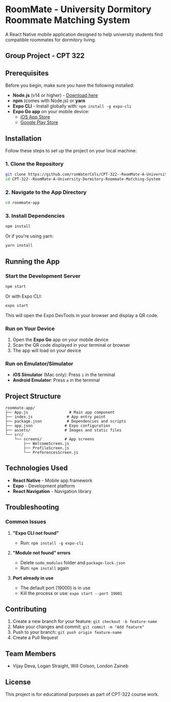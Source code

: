 # RoomMate - University Dormitory Roommate Matching System

A React Native mobile application designed to help university students find compatible roommates for dormitory living.

## Group Project - CPT 322

## Prerequisites

Before you begin, make sure you have the following installed:

- **Node.js** (v14 or higher) - [Download here](https://nodejs.org/)
- **npm** (comes with Node.js) or **yarn**
- **Expo CLI** - Install globally with: `npm install -g expo-cli`
- **Expo Go app** on your mobile device:
  - [iOS App Store](https://apps.apple.com/app/expo-go/id982107779)
  - [Google Play Store](https://play.google.com/store/apps/details?id=host.exp.exponent)

## Installation

Follow these steps to set up the project on your local machine:

### 1. Clone the Repository

```bash
git clone https://github.com/runWaterCols/CPT-322--RoomMate-A-University-Dormitory-Roommate-Matching-System.git
cd CPT-322--RoomMate-A-University-Dormitory-Roommate-Matching-System
```

### 2. Navigate to the App Directory

```bash
cd roommate-app
```

### 3. Install Dependencies

```bash
npm install
```

Or if you're using yarn:

```bash
yarn install
```

## Running the App

### Start the Development Server

```bash
npm start
```

Or with Expo CLI:

```bash
expo start
```

This will open the Expo DevTools in your browser and display a QR code.

### Run on Your Device

1. Open the **Expo Go** app on your mobile device
2. Scan the QR code displayed in your terminal or browser
3. The app will load on your device

### Run on Emulator/Simulator

- **iOS Simulator** (Mac only): Press `i` in the terminal
- **Android Emulator**: Press `a` in the terminal

## Project Structure

```
roommate-app/
├── App.js                  # Main app component
├── index.js               # App entry point
├── package.json           # Dependencies and scripts
├── app.json              # Expo configuration
├── assets/               # Images and static files
└── src/
    └── screens/          # App screens
        ├── WelcomeScreen.js
        ├── ProfileScreen.js
        └── PreferencesScreen.js
```

## Technologies Used

- **React Native** - Mobile app framework
- **Expo** - Development platform
- **React Navigation** - Navigation library

## Troubleshooting

### Common Issues

1. **"Expo CLI not found"**
   - Run: `npm install -g expo-cli`

2. **"Module not found" errors**
   - Delete `node_modules` folder and `package-lock.json`
   - Run: `npm install` again

3. **Port already in use**
   - The default port (19000) is in use
   - Kill the process or use: `expo start --port 19001`

## Contributing

1. Create a new branch for your feature: `git checkout -b feature-name`
2. Make your changes and commit: `git commit -m "Add feature"`
3. Push to your branch: `git push origin feature-name`
4. Create a Pull Request

## Team Members

- Vijay Deva, Logan Straight, Will Colson, London Zaineb

## License

This project is for educational purposes as part of CPT-322 course work.
